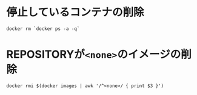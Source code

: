 # 停止しているコンテナの削除
```
docker rm `docker ps -a -q`
```

# REPOSITORYが`<none>`のイメージの削除
```
docker rmi $(docker images | awk '/^<none>/ { print $3 }')
```
